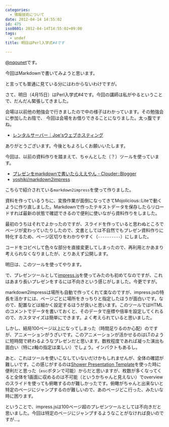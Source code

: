 ```yaml
---
categories:
  - 情報技術について
date: 2012-04-14 14:55:02
id: 475
iso8601: 2012-04-14T14:55:02+09:00
tags:
  - undef
title: 明日はPerl入学式#4です

---
```


<p><a href="https://twitter.com/#!/nqounet">@nqounet</a>です。</p>

<p>今回はMarkdownで書いてみようと思います。</p>

<p>と言っても普通に見ている分にはわからないわけですが。</p>

<p>さて、明日（4月15日）はPerl入学式#4です。今回の講師は私がやるということで、だんだん緊張してきました。</p>

<p>会場は以前他の勉強会で行きましたので中の様子はわかっています。その勉強会に参加したお陰で、
今回は会場をお借りできることになりました。太っ腹ですね。</p>

<ul>
<li><a href="http://www.joeswebhosting.net/">レンタルサーバー｜Joe'sウェブホスティング</a></li>
</ul>

<p>ありがとうございます。今後ともよろしくお願いいたします。</p>



<p>今回は、以前の資料作りを踏まえて、ちゃんとした（？）ツールを使っています。</p>

<ul>
<li><a href="http://blog.clouder.jp/archives/001146.html">プレゼンをmarkdownで書いたらええやん - Clouder::Blogger</a></li>
<li><a href="https://github.com/yoshiki/markdown2impress">yoshiki/markdown2impress</a></li>
</ul>

<p>こちらで紹介されている<code>markdown2impress</code>を使って作りました。</p>

<p>資料を作っているうちに、変換作業が面倒になってきてMojolicious::Liteで動くように作り直しました。Markdownで作ったテキストデータを保存したらリロードすれば最新の状態で確認できるので便利に使いながら資料作りをしました。</p>

<p>最初のうちはそれでよかったのですが、スライドを作っていると思わぬところでページが変わっていたりしたので、文書としては不自然でもプレゼン資料作りに特化するため、ページ区切りをわかりやすく（<code>----------</code>）にしました。</p>

<p>コードをコピペして色々な部分を直接変更してしまったので、再利用とかあまり考えられなくなりましたが、とりあえず公開します。</p>

<script src="https://gist.github.com/2382457.js?file=mojo-markdown2impress.pl"></script>

<p>明日は、このツールを使ってやります。</p>

<p>で、プレゼンツールとして<a href="http://bartaz.github.com/impress.js/">impress.js</a>を使ってみたのも初めてなのですが、これはあまり長いプレゼンをするには不向きという感じがしました。今更ですが。</p>

<p>markdown2impressは場所も自動で作ってくれて楽なのですが、impress.jsの特長を活かすには、ページごとに場所をきっちりと指定したほうが面白いです。なので、配置などは細かく設定するほうが良いと思います。このツールではHTMLのコメントでデータを書いておくと、そのデータで座標や倍率を設定してくれるので、カスタマイズは簡単にできます。よく考えられていると思いました。</p>

<p>しかし、結局100ページ以上になってしまった（時間足りるのか心配）のですが、アニメーションがうざいです。このアニメーションが活かせるのはLTのように短時間で終わるようなプレゼンだと思います。数枚程度であれば凝った演出も面白い（特にz軸の指定は楽しい）でしょう。インパクトもあるし。</p>

<p>あと、これはツールを使いこなしていないだけかもしれませんが、全体の確認が難しいです。この感じがするのは<a href="http://pepelsbey.github.com/shower/en.htm">Shower Presentation Template</a>を使った時に便利だと思った（<code>esc</code>ボタンで可能）からだと思いますが、枚数が多くなってくると全体を1画面に収めるのは不可能（というかちゃんと見えない）でoverviewのスライドを使っても俯瞰するのが難しかったです。俯瞰がちゃんと出来ないと特定のページにジャンプするのが難しいので、あのページどこ行った、みたいな時に困ります。</p>

<p>ということで、impress.jsは100ページ超のプレゼンツールとしては不向きだと思いました。今回は特定のページにジャンプするようなことがなければ良いのですが&#8230;。</p>
    	